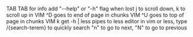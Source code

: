 TAB TAB for info
 add "--help" or "-h" flag when lost
 j to scroll down, k to scroll up in VIM
 ^D goes to end of page in chunks VIM
 ^U goes to top of page in chunks VIM
 k get -h | less pipes to less editor
 in vim or less, type /{search-terem} to quickly search
	 "n" to go to next, "N" to go to previous

 